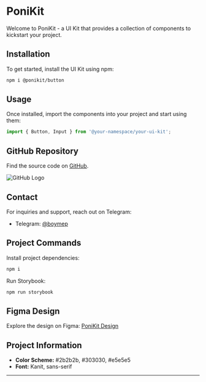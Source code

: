 # PoniKit

Welcome to PoniKit - a UI Kit that provides a collection of components to kickstart your project.

## Installation

To get started, install the UI Kit using npm:

```bash
npm i @ponikit/button
```

## Usage

Once installed, import the components into your project and start using them:

```javascript
import { Button, Input } from '@your-namespace/your-ui-kit';
```

## GitHub Repository

Find the source code on [GitHub](https://github.com/WouterLab/ponikit).

![GitHub Logo](https://github.githubassets.com/assets/GitHub-Mark-ea2971cee799.png)

## Contact

For inquiries and support, reach out on Telegram:

- Telegram: [@boymep](https://t.me/boymep)

## Project Commands

Install project dependencies:

```bash
npm i
```

Run Storybook:

```bash
npm run storybook
```

## Figma Design

Explore the design on Figma: [PoniKit Design](https://www.figma.com/example)

## Project Information

- **Color Scheme:** #2b2b2b, #303030, #e5e5e5
- **Font:** Kanit, sans-serif

---